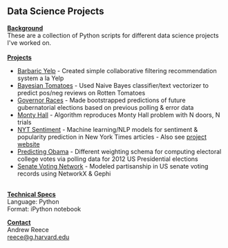<h2>Data Science Projects</h2>

<u><b>Background</b></u>
<br />
These are a collection of Python scripts for different data science projects I've worked on.
<br /><br />
<b><u>Projects</u></b>
<ul>
<li>
	<a href="https://github.com/dharmahound/datascience/tree/master/barbaric-yelp">Barbaric Yelp</a>
	- Created simple collaborative filtering recommendation system a la Yelp
</li>

<li>
	<a href="https://github.com/dharmahound/datascience/tree/master/bayesian-tomatoes">Bayesian Tomatoes</a>
	- Used Naive Bayes classifier/text vectorizer to predict pos/neg reviews on Rotten Tomatoes
</li>

<li>
	<a href="https://github.com/dharmahound/datascience/tree/master/governor-races">Governor Races</a>
	- Made bootstrapped predictions of future gubernatorial elections based on previous polling & error data
</li>

<li>
	<a href="https://github.com/dharmahound/datascience/tree/master/monty-hall">Monty Hall</a> 
	- Algorithm reproduces Monty Hall problem with N doors, N trials
</li>

<li>
	<a href="https://github.com/dharmahound/datascience/tree/master/nyt-sentiment">NYT Sentiment</a>
	- Machine learning/NLP models for sentiment & popularity prediction in New York Times articles
	- Also see <a href="http://nytprediction.weebly.com">project website</a>
</li>

<li>
	<a href="https://github.com/dharmahound/datascience/tree/master/predicting-obama">Predicting Obama</a> 
	- Different weighting schema for computing electoral college votes via polling data for 2012 US Presidential elections
</li>

<li>
	<a href="https://github.com/dharmahound/datascience/tree/master/senate-network">Senate Voting Network</a> 
	- Modeled partisanship in US senate voting records using NetworkX & Gephi
</li>
</ul>
<br />
<b><u>Technical Specs</u></b>
<br />
Language: Python
<br />
Format: iPython notebook

<b><u>Contact</u></b>
<br />
Andrew Reece
<br />
<a href="mailto:reece@g.harvard.edu">reece@g.harvard.edu</a>